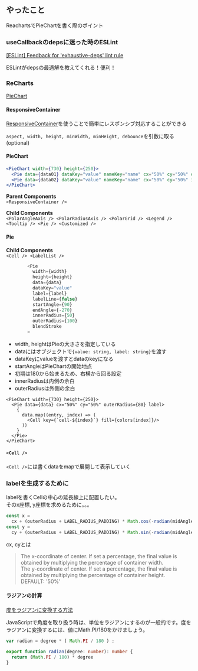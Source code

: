 ## やったこと
ReachartsでPieChartを書く際のポイント

### useCallbackのdepsに迷った時のESLint
[[ESLint] Feedback for 'exhaustive-deps' lint rule](https://github.com/facebook/react/issues/14920)  

 ESLintがdepsの最適解を教えてくれる！便利！
 
### ReCharts
 [PieChart](https://recharts.org/en-US/api/PieChart)  
 
#### ResponsiveContainer
 [ResponsiveContainer](https://recharts.org/en-US/api/ResponsiveContainer)を使うことで簡単にレスポンシブ対応することができる

`aspect, width, height, minWidth, minHeight, debounce`を引数に取る (optional)  

#### PieChart
```jsx
<PieChart width={730} height={250}>
  <Pie data={data01} dataKey="value" nameKey="name" cx="50%" cy="50%" outerRadius={50} fill="#8884d8" />
  <Pie data={data02} dataKey="value" nameKey="name" cx="50%" cy="50%" innerRadius={60} outerRadius={80} fill="#82ca9d" label />
</PieChart>
```

**Parent Components**  
`<ResponsiveContainer />`  

**Child Components**  
`<PolarAngleAxis /> <PolarRadiusAxis /> <PolarGrid /> <Legend /> <Tooltip /> <Pie /> <Customized />`  

#### Pie
**Child Components**  
`<Cell /> <LabelList />`  

```ts
        <Pie
          width={width}
          height={height}
          data={data}
          dataKey="value"
          label={label}
          labelLine={false}
          startAngle={90}
          endAngle={-270}
          innerRadius={50}
          outerRadius={100}
          blendStroke
        >
```

- width, heightはPieの大きさを指定している  
- dataにはオブジェクトで`{value: string, label: string}`を渡す
- dataKeyにvalueを渡すとdataのkeyになる
- startAngleはPieChartの開始地点
 - 初期は180から始まるため、右横から回る設定
- innerRadiusは内側の余白
- outerRadiusは外側の余白

```tsx
<PieChart width={730} height={250}>
  <Pie data={data} cx="50%" cy="50%" outerRadius={80} label>
    {
      data.map((entry, index) => (
        <Cell key={`cell-${index}`} fill={colors[index]}/>
      ))
    }
  </Pie>
</PieChart>
```

#### `<Cell />`
`<Cell />`には書くdataをmapで展開して表示していく  

### labelを生成するために
labelを書くCellの中心の延長線上に配置したい。  
そのx座標, y座標を求めるために。。。  

```ts
const x =
  cx + (outerRadius + LABEL_RADIUS_PADDING) * Math.cos(-radian(midAngle))
const y =
  cy + (outerRadius + LABEL_RADIUS_PADDING) * Math.sin(-radian(midAngle))
```

cx, cyとは

> The x-coordinate of center. If set a percentage, the final value is obtained by multiplying the percentage of container width.  
> The y-coordinate of center. If set a percentage, the final value is obtained by multiplying the percentage of container height.  
> DEFAULT: '50%'  



#### ラジアンの計算
[度をラジアンに変換する方法](https://lab.syncer.jp/Web/JavaScript/Snippet/51/#:~:text=JavaScript%E3%81%A7%E8%A7%92%E5%BA%A6%E3%82%92%E5%8F%96%E3%82%8A%E6%89%B1%E3%81%86,180%20%E3%82%92%E3%81%8B%E3%81%91%E3%81%BE%E3%81%97%E3%82%87%E3%81%86%E3%80%82)

JavaScriptで角度を取り扱う時は、単位をラジアンにするのが一般的です。度をラジアンに変換するには、値にMath.PI/180をかけましょう。

```js
var radian = degree * ( Math.PI / 180 ) ;

```

```ts
export function radian(degree: number): number {
  return (Math.PI / 180) * degree
}
```








